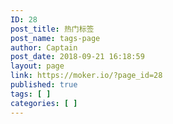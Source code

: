 ```yaml
---
ID: 28
post_title: 热门标签
post_name: tags-page
author: Captain
post_date: 2018-09-21 16:18:59
layout: page
link: https://moker.io/?page_id=28
published: true
tags: [ ]
categories: [ ]
---
```

